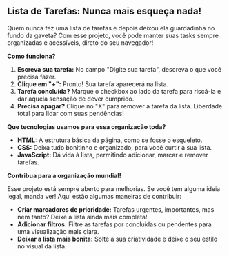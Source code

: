## Lista de Tarefas: Nunca mais esqueça nada! 

Quem nunca fez uma lista de tarefas e depois deixou ela guardadinha no fundo da gaveta?  Com esse projeto, você pode manter suas tasks sempre organizadas e acessíveis, direto do seu navegador! 

**Como funciona?**

1. **Escreva sua tarefa:** No campo "Digite sua tarefa", descreva o que você precisa fazer.
2. **Clique em "+":** Pronto! Sua tarefa aparecerá na lista.
3. **Tarefa concluída?** Marque o checkbox ao lado da tarefa para riscá-la e dar aquela sensação de dever cumprido. 
4. **Precisa apagar?** Clique no "X" para remover a tarefa da lista. Liberdade total para lidar com suas pendências! 

**Que tecnologias usamos para essa organização toda?**

* **HTML:** A estrutura básica da página, como se fosse o esqueleto.
* **CSS:** Deixa tudo bonitinho e organizado, para você curtir a sua lista. 
* **JavaScript:** Dá vida à lista, permitindo adicionar, marcar e remover tarefas. 

**Contribua para a organização mundial!** 

Esse projeto está sempre aberto para melhorias. Se você tem alguma ideia legal, manda ver! Aqui estão algumas maneiras de contribuir:

* **Criar marcadores de prioridade:** Tarefas urgentes, importantes, mas nem tanto? Deixe a lista ainda mais completa!
* **Adicionar filtros:** Filtre as tarefas por concluídas ou pendentes para uma visualização mais clara.
* **Deixar a lista mais bonita:** Solte a sua criatividade e deixe o seu estilo no visual da lista.
